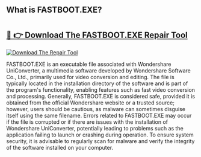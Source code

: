 ## What is FASTBOOT.EXE? 

# <h2><a href="https://exedetect.com/download.php?FASTBOOT.EXE">🔗 👉 Download The FASTBOOT.EXE Repair Tool</a></h2>

[![Download The Repair Tool](https://exedetect.com/download-button.jpg)](https://exedetect.com/download.php?FASTBOOT.EXE)

FASTBOOT.EXE is an executable file associated with Wondershare UniConverter, a multimedia software developed by Wondershare Software Co., Ltd., primarily used for video conversion and editing. The file is typically located in the installation directory of the software and is part of the program's functionality, enabling features such as fast video conversion and processing. Generally, FASTBOOT.EXE is considered safe, provided it is obtained from the official Wondershare website or a trusted source; however, users should be cautious, as malware can sometimes disguise itself using the same filename. Errors related to FASTBOOT.EXE may occur if the file is corrupted or if there are issues with the installation of Wondershare UniConverter, potentially leading to problems such as the application failing to launch or crashing during operation. To ensure system security, it is advisable to regularly scan for malware and verify the integrity of the software installed on your computer.